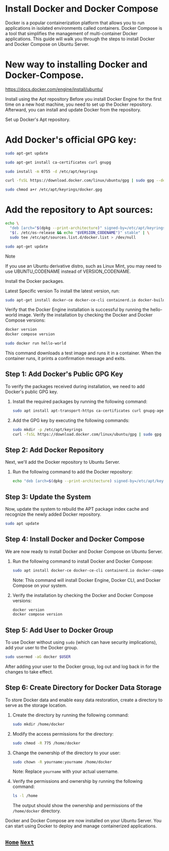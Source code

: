 # Install Docker and Docker Compose

Docker is a popular containerization platform that allows you to run applications in isolated environments called containers. Docker Compose is a tool that simplifies the management of multi-container Docker applications. This guide will walk you through the steps to install Docker and Docker Compose on Ubuntu Server.

# New way to installing Docker and Docker-Compose.
https://docs.docker.com/engine/install/ubuntu/

Install using the Apt repository
Before you install Docker Engine for the first time on a new host machine, you need to set up the Docker repository. Afterward, you can install and update Docker from the repository.

Set up Docker's Apt repository.

# Add Docker's official GPG key:
```bash
sudo apt-get update
```
```bash
sudo apt-get install ca-certificates curl gnupg
```
```bash
sudo install -m 0755 -d /etc/apt/keyrings
```
```bash
curl -fsSL https://download.docker.com/linux/ubuntu/gpg | sudo gpg --dearmor -o /etc/apt/keyrings/docker.gpg
```
```bash
sudo chmod a+r /etc/apt/keyrings/docker.gpg
```
# Add the repository to Apt sources:
```bash
echo \
  "deb [arch="$(dpkg --print-architecture)" signed-by=/etc/apt/keyrings/docker.gpg] https://download.docker.com/linux/ubuntu \
  "$(. /etc/os-release && echo "$VERSION_CODENAME")" stable" | \
  sudo tee /etc/apt/sources.list.d/docker.list > /dev/null
```
```bash
sudo apt-get update
```
Note

If you use an Ubuntu derivative distro, such as Linux Mint, you may need to use UBUNTU_CODENAME instead of VERSION_CODENAME.

Install the Docker packages.

Latest Specific version
To install the latest version, run:

```bash
sudo apt-get install docker-ce docker-ce-cli containerd.io docker-buildx-plugin docker-compose-plugin
```

Verify that the Docker Engine installation is successful by running the hello-world image.
Verify the installation by checking the Docker and Docker Compose versions:

```bash
docker version
docker compose version
```

```bash
sudo docker run hello-world
```
This command downloads a test image and runs it in a container. When the container runs, it prints a confirmation message and exits.


## Step 1: Add Docker's Public GPG Key

To verify the packages received during installation, we need to add Docker's public GPG key.

1. Install the required packages by running the following command:

   ```bash
   sudo apt install apt-transport-https ca-certificates curl gnupg-agent software-properties-common
   ```

2. Add the GPG key by executing the following commands:

   ```bash
   sudo mkdir -p /etc/apt/keyrings
   curl -fsSL https://download.docker.com/linux/ubuntu/gpg | sudo gpg --dearmor -o /etc/apt/keyrings/docker.gpg
   ```

## Step 2: Add Docker Repository

Next, we'll add the Docker repository to Ubuntu Server.

1. Run the following command to add the Docker repository:

   ```bash
   echo "deb [arch=$(dpkg --print-architecture) signed-by=/etc/apt/keyrings/docker.gpg] https://download.docker.com/linux/ubuntu $(lsb_release -cs) stable" | sudo tee /etc/apt/sources.list.d/docker.list > /dev/null
   ```

## Step 3: Update the System

Now, update the system to rebuild the APT package index cache and recognize the newly added Docker repository.

```bash
sudo apt update
```

## Step 4: Install Docker and Docker Compose

We are now ready to install Docker and Docker Compose on Ubuntu Server.

1. Run the following command to install Docker and Docker Compose:

   ```bash
   sudo apt install docker-ce docker-ce-cli containerd.io docker-compose-plugin
   ```

   Note: This command will install Docker Engine, Docker CLI, and Docker Compose on your system.

2. Verify the installation by checking the Docker and Docker Compose versions:

   ```bash
   docker version
   docker compose version
   ```

## Step 5: Add User to Docker Group

To use Docker without using `sudo` (which can have security implications), add your user to the Docker group.

```bash
sudo usermod -aG docker $USER
```

After adding your user to the Docker group, log out and log back in for the changes to take effect.

## Step 6: Create Directory for Docker Data Storage

To store Docker data and enable easy data restoration, create a directory to serve as the storage location.

1. Create the directory by running the following command:

   ```bash
   sudo mkdir /home/docker
   ```

2. Modify the access permissions for the directory:

   ```bash
   sudo chmod -R 775 /home/docker
   ```

3. Change the ownership of the directory to your user:

   ```bash
   sudo chown -R yourname:yourname /home/docker
   ```

   Note: Replace `yourname` with your actual username.

4. Verify the permissions and ownership by running the following command:

   ```bash
   ls -l /home
   ```

   The output should show the ownership and permissions of the `/home/docker` directory.

Docker and Docker Compose are now installed on your Ubuntu Server. You can start using Docker to deploy and manage containerized applications.

## [`Home`](Table_of_Contents.md) [`Next`](Portainer.md)
